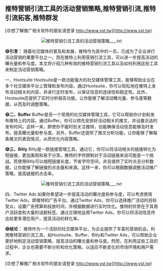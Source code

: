## **推特营销引流工具的活动营销策略,推特营销引流,推特引流拓客,推特群发**

[😍想了解推广相关软件的朋友请登录 http://www.vst.tw](http://www.vst.tw)

 <center><img src="https://vst.tw/MP4/tuiguang/png/1.png" alt="推特营销引流工具的活动营销策略___.txt"></center>

**😄引言：**
随着社交媒体的普及和发展，推特作为其中的一员，已成为了企业进行活动营销的重要平台之一。而在推特上利用营销引流工具，可以进一步提高活动的曝光量和参与度。本文将介绍几种有效的推特营销引流工具以及如何利用这些工具来制定活动营销策略。

一、Hootsuite
Hootsuite是一款功能强大的社交媒体管理工具，能够帮助企业在多个社交媒体平台上管理和发布内容。通过Hootsuite，你可以轻松地在推特上发布活动相关的内容，并进行定时发布，以保证信息的连续性和稳定性。此外，Hootsuite还提供了实时分析报告功能，让你能够了解活动曝光量、参与度等数据，从而及时调整策略。

**😄二、Buffer**
Buffer是另一个常用的社交媒体管理工具，它可以帮助你计划和发布推特上的内容。通过Buffer，你可以预先安排好活动相关的推文，并设置合适的发布时间。这样一来，即使你不能时刻关注推特，也能确保活动信息能够及时发布，提高曝光量和参与度。另外，Buffer还提供了推文分析功能，让你能够了解每条推文的表现情况，从而优化内容策略。

**😄三、Bitly**
Bitly是一款链接管理工具，通过它，你可以将活动相关的链接转化为短链接，更加美观和易于分享。推特的字符限制对于活动链接来说可能是一个挑战，而使用Bitly可以缩短链接长度，节省字符空间，并且提供了实时点击分析数据，让你能够了解链接的点击量和来源。这样一来，你可以根据数据调整活动推广策略，提高链接的点击率。

 <center><img src="https://vst.tw/MP4/tuiguang/png/1.png" alt="推特营销引流工具的活动营销策略___.txt"></center>

四、Twitter Ads
如果你希望进一步提高活动的曝光度和参与度，可以考虑使用Twitter Ads，即推特的广告平台。通过Twitter Ads，你可以选择推广活动的目标受众，设置广告预算和投放时间，并根据数据进行实时优化。推特的优势在于其用户活跃度和大量的话题标签，通过合理地运用Twitter Ads，你可以将活动信息传达给更多潜在用户，提高活动的转化率。

**😄结论：**
推特作为一个活跃的社交媒体平台，为企业提供了丰富的营销机会。利用推特营销引流工具，如Hootsuite、Buffer、Bitly和Twitter Ads，可以帮助企业更好地制定活动营销策略，提高活动的曝光量和参与度。然而，在利用这些工具的过程中，企业也需要不断分析和优化策略，以适应不断变化的市场环境和用户需求。

[😍想了解推广相关软件的朋友请登录 http://www.vst.tw](http://www.vst.tw)



